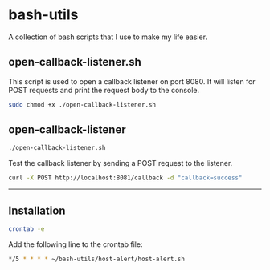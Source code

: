 # bash-utils

A collection of bash scripts that I use to make my life easier.

## open-callback-listener.sh

This script is used to open a callback listener on port 8080. It will listen for POST requests and print the request body to the console.

```bash
sudo chmod +x ./open-callback-listener.sh
```

## open-callback-listener
```bash
./open-callback-listener.sh
```

Test the callback listener by sending a POST request to the listener.

```bash
curl -X POST http://localhost:8081/callback -d "callback=success"
```

---
## Installation

```bash
crontab -e
```

Add the following line to the crontab file:

```bash
*/5 * * * * ~/bash-utils/host-alert/host-alert.sh
```
